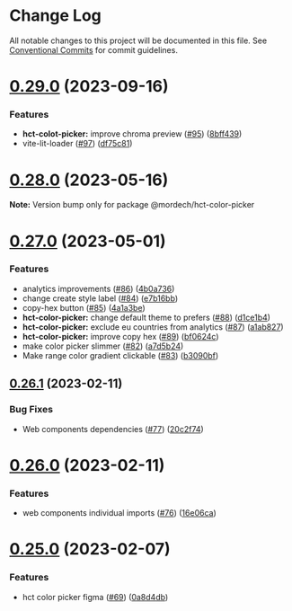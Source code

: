 # Change Log

All notable changes to this project will be documented in this file.
See [Conventional Commits](https://conventionalcommits.org) for commit guidelines.

# [0.29.0](https://github.com/Mordech/mordech-projects/compare/v0.28.0...v0.29.0) (2023-09-16)

### Features

- **hct-colot-picker:** improve chroma preview ([#95](https://github.com/Mordech/mordech-projects/issues/95)) ([8bff439](https://github.com/Mordech/mordech-projects/commit/8bff43950f5b60d4c414ead2015a0ed0ac1bb90d))
- vite-lit-loader ([#97](https://github.com/Mordech/mordech-projects/issues/97)) ([df75c81](https://github.com/Mordech/mordech-projects/commit/df75c814ba237829727a43645e2d097cd0d614c9))

# [0.28.0](https://github.com/Mordech/mordech-projects/compare/v0.27.0...v0.28.0) (2023-05-16)

**Note:** Version bump only for package @mordech/hct-color-picker

# [0.27.0](https://github.com/Mordech/mordech-projects/compare/v0.26.1...v0.27.0) (2023-05-01)

### Features

- analytics improvements ([#86](https://github.com/Mordech/mordech-projects/issues/86)) ([4b0a736](https://github.com/Mordech/mordech-projects/commit/4b0a73670123acf45377d1e1bd9da764012b0190))
- change create style label ([#84](https://github.com/Mordech/mordech-projects/issues/84)) ([e7b16bb](https://github.com/Mordech/mordech-projects/commit/e7b16bb5bff9155bf488061f506051314eb20fb9))
- copy-hex button ([#85](https://github.com/Mordech/mordech-projects/issues/85)) ([4a1a3be](https://github.com/Mordech/mordech-projects/commit/4a1a3bea039a0742069da6fa4d92d4e4397a9868))
- **hct-color-picker:** change default theme to prefers ([#88](https://github.com/Mordech/mordech-projects/issues/88)) ([d1ce1b4](https://github.com/Mordech/mordech-projects/commit/d1ce1b4531b1450c786908e2226869edbbf59fee))
- **hct-color-picker:** exclude eu countries from analytics ([#87](https://github.com/Mordech/mordech-projects/issues/87)) ([a1ab827](https://github.com/Mordech/mordech-projects/commit/a1ab8271025b4347d9ab556952bad518596736f0))
- **hct-color-picker:** improve copy hex ([#89](https://github.com/Mordech/mordech-projects/issues/89)) ([bf0624c](https://github.com/Mordech/mordech-projects/commit/bf0624c07d5fe896c368487e418620928895b510))
- make color picker slimmer ([#82](https://github.com/Mordech/mordech-projects/issues/82)) ([a7d5b24](https://github.com/Mordech/mordech-projects/commit/a7d5b241a428b44b88a5dec554adaad016472ed9))
- Make range color gradient clickable ([#83](https://github.com/Mordech/mordech-projects/issues/83)) ([b3090bf](https://github.com/Mordech/mordech-projects/commit/b3090bf7b46d196a9f7d5f54dd6135bf3df30260))

## [0.26.1](https://github.com/Mordech/mordech-projects/compare/v0.26.0...v0.26.1) (2023-02-11)

### Bug Fixes

- Web components dependencies ([#77](https://github.com/Mordech/mordech-projects/issues/77)) ([20c2f74](https://github.com/Mordech/mordech-projects/commit/20c2f74bc688e3e326c18f11fe4573a9c5a890c4))

# [0.26.0](https://github.com/Mordech/mordech-projects/compare/v0.25.0...v0.26.0) (2023-02-11)

### Features

- web components individual imports ([#76](https://github.com/Mordech/mordech-projects/issues/76)) ([16e06ca](https://github.com/Mordech/mordech-projects/commit/16e06ca35612c2de85be762bd74af8fc3e399feb))

# [0.25.0](https://github.com/Mordech/mordech-projects/compare/v0.24.1...v0.25.0) (2023-02-07)

### Features

- hct color picker figma ([#69](https://github.com/Mordech/mordech-projects/issues/69)) ([0a8d4db](https://github.com/Mordech/mordech-projects/commit/0a8d4dbc461792f4dc9100301aae6da09ad3cb35))
